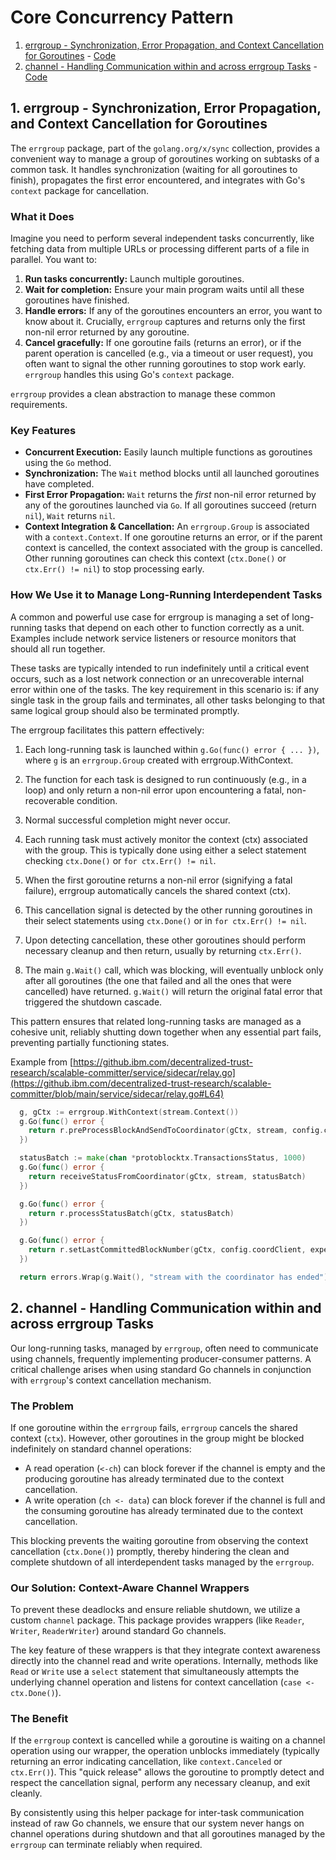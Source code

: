 # Core Concurrency Pattern

   1. [errgroup - Synchronization, Error Propagation, and Context Cancellation for Goroutines](#errgroup-synchronization,-error-propagation,-and-context-cancellation-for-goroutines) - [Code](https://cs.opensource.google/go/x/sync)
   2. [channel - Handling Communication within and across errgroup Tasks](#handling-channel-communication-within-errgroup-tasks) - [Code](https://github.ibm.com/decentralized-trust-research/scalable-committer//utils/channel/channel.go)

## 1. errgroup - Synchronization, Error Propagation, and Context Cancellation for Goroutines

The `errgroup` package, part of the `golang.org/x/sync`
collection, provides a convenient way to manage a group of goroutines working on subtasks of a
common task. It handles synchronization (waiting for all goroutines to finish), propagates the
first error encountered, and integrates with Go's `context` package for cancellation.

### What it Does

Imagine you need to perform several independent tasks concurrently, like fetching data from multiple
URLs or processing different parts of a file in parallel. You want to:

1.  **Run tasks concurrently:** Launch multiple goroutines.
2.  **Wait for completion:** Ensure your main program waits until all these goroutines have finished.
3.  **Handle errors:** If any of the goroutines encounters an error, you want to know about it. Crucially, `errgroup` 
    captures and returns only the first non-nil error returned by any goroutine.
4.  **Cancel gracefully:** If one goroutine fails (returns an error), or if the parent operation is cancelled 
    (e.g., via a timeout or user request), you often want to signal the other running goroutines to stop work
    early. `errgroup` handles this using Go's `context` package.

`errgroup` provides a clean abstraction to manage these common requirements.

### Key Features

* **Concurrent Execution:** Easily launch multiple functions as goroutines using the `Go` method.
* **Synchronization:** The `Wait` method blocks until all launched goroutines have completed.
* **First Error Propagation:** `Wait` returns the *first* non-nil error returned by any of the goroutines launched
  via `Go`. If all goroutines succeed (return `nil`), `Wait` returns `nil`.
* **Context Integration & Cancellation:** An `errgroup.Group` is associated with a `context.Context`. 
  If one goroutine returns an error, or if the parent context is cancelled, the context associated
  with the group is cancelled. Other running goroutines can check this context (`ctx.Done()` or
  `ctx.Err() != nil`) to stop processing early.

### How We Use it to Manage Long-Running Interdependent Tasks
A common and powerful use case for errgroup is managing a set of long-running
tasks that depend on each other to function correctly as a unit.
Examples include network service listeners or resource monitors that should all 
run together.

These tasks are typically intended to run indefinitely until a critical
event occurs, such as a lost network connection or an unrecoverable internal 
error within one of the tasks. The key requirement in this scenario is: if any 
single task in the group fails and terminates, all other tasks belonging 
to that same logical group should also be terminated promptly.

The errgroup facilitates this pattern effectively:

1. Each long-running task is launched within `g.Go(func() error { ... })`, 
   where `g` is an `errgroup.Group` created with errgroup.WithContext.

2. The function for each task is designed to run continuously (e.g., in a loop)
   and only return a non-nil error upon encountering a fatal, non-recoverable condition. 

3. Normal successful completion might never occur.

4. Each running task must actively monitor the context (ctx) associated with the group.
   This is typically done using either a select statement checking `ctx.Done()` or `for ctx.Err() != nil`.

5. When the first goroutine returns a non-nil error (signifying a fatal failure), errgroup 
   automatically cancels the shared context (ctx).

6. This cancellation signal is detected by the other running goroutines in their select statements
   using `ctx.Done()` or in `for ctx.Err() != nil`.

7. Upon detecting cancellation, these other goroutines should perform necessary cleanup 
   and then return, usually by returning `ctx.Err()`.

8. The main `g.Wait()` call, which was blocking, will eventually unblock only after all 
   goroutines (the one that failed and all the ones that were cancelled) have returned.
   `g.Wait()` will return the original fatal error that triggered the shutdown cascade.

This pattern ensures that related long-running tasks are managed as a cohesive unit, 
reliably shutting down together when any essential part fails, preventing partially 
functioning states.

Example from [https://github.ibm.com/decentralized-trust-research/scalable-committer/service/sidecar/relay.go](https://github.ibm.com/decentralized-trust-research/scalable-committer/blob/main/service/sidecar/relay.go#L64)

```go
  g, gCtx := errgroup.WithContext(stream.Context())
  g.Go(func() error {
    return r.preProcessBlockAndSendToCoordinator(gCtx, stream, config.configUpdater)
  })

  statusBatch := make(chan *protoblocktx.TransactionsStatus, 1000)
  g.Go(func() error {
    return receiveStatusFromCoordinator(gCtx, stream, statusBatch)
  })

  g.Go(func() error {
    return r.processStatusBatch(gCtx, statusBatch)
  })

  g.Go(func() error {
    return r.setLastCommittedBlockNumber(gCtx, config.coordClient, expectedNextBlockToBeCommitted)
  })

  return errors.Wrap(g.Wait(), "stream with the coordinator has ended")
```

## 2. channel - Handling Communication within and across errgroup Tasks

Our long-running tasks, managed by `errgroup`, often need to communicate using channels,
frequently implementing producer-consumer patterns. A critical challenge arises when using
standard Go channels in conjunction with `errgroup`'s context cancellation mechanism.

### The Problem

If one goroutine within the `errgroup` fails, `errgroup` cancels the shared context (`ctx`). However,
other goroutines in the group might be blocked indefinitely on standard channel operations:

 - A read operation (`<-ch`) can block forever if the channel is empty and the producing 
   goroutine has already terminated due to the context cancellation.
 - A write operation (`ch <- data`) can block forever if the channel is full and the 
   consuming goroutine has already terminated due to the context cancellation.

This blocking prevents the waiting goroutine from observing the context cancellation 
(`ctx.Done()`) promptly, thereby hindering the clean and complete shutdown of all interdependent
tasks managed by the `errgroup`.

### Our Solution: Context-Aware Channel Wrappers

To prevent these deadlocks and ensure reliable shutdown, we utilize a custom `channel` package.
This package provides wrappers (like `Reader`, `Writer`, `ReaderWriter`) around standard Go channels.

The key feature of these wrappers is that they integrate context awareness directly into the channel
read and write operations. Internally, methods like `Read` or `Write` use a `select` statement that
simultaneously attempts the underlying channel operation and listens for context 
cancellation (`case <-ctx.Done()`).

### The Benefit

If the `errgroup` context is cancelled while a goroutine is waiting on a channel operation using our wrapper, 
the operation unblocks immediately (typically returning an error indicating cancellation, 
like `context.Canceled` or `ctx.Err()`). This "quick release" allows the goroutine to promptly 
detect and respect the cancellation signal, perform any necessary cleanup, and exit cleanly.

By consistently using this helper package for inter-task communication instead of raw Go channels, 
we ensure that our system never hangs on channel operations during shutdown and that all goroutines 
managed by the `errgroup` can terminate reliably when required.
